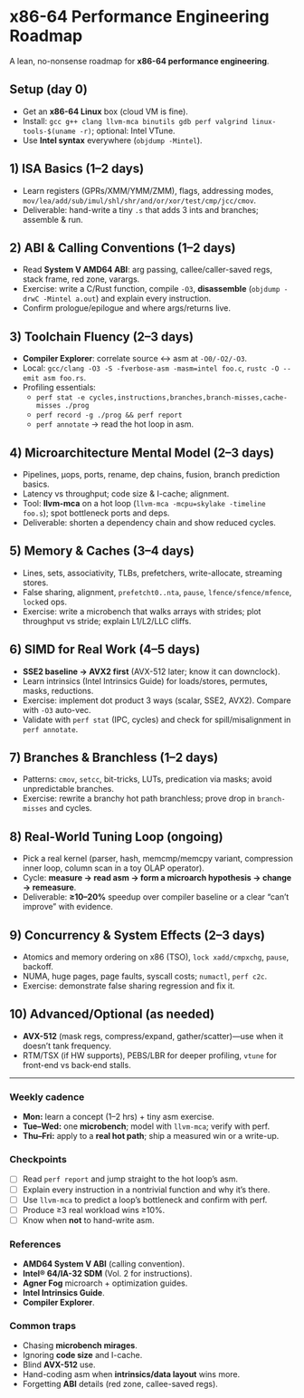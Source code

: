 # x86-64 Performance Engineering Roadmap

A lean, no-nonsense roadmap for **x86-64 performance engineering**.

## Setup (day 0)
- Get an **x86-64 Linux** box (cloud VM is fine).  
- Install: `gcc g++ clang llvm-mca binutils gdb perf valgrind linux-tools-$(uname -r)`; optional: Intel VTune.
- Use **Intel syntax** everywhere (`objdump -Mintel`).

## 1) ISA Basics (1–2 days)
- Learn registers (GPRs/XMM/YMM/ZMM), flags, addressing modes, `mov/lea/add/sub/imul/shl/shr/and/or/xor/test/cmp/jcc/cmov`.  
- Deliverable: hand-write a tiny `.s` that adds 3 ints and branches; assemble & run.

## 2) ABI & Calling Conventions (1–2 days)
- Read **System V AMD64 ABI**: arg passing, callee/caller-saved regs, stack frame, red zone, varargs.  
- Exercise: write a C/Rust function, compile `-O3`, **disassemble** (`objdump -drwC -Mintel a.out`) and explain every instruction.  
- Confirm prologue/epilogue and where args/returns live.

## 3) Toolchain Fluency (2–3 days)
- **Compiler Explorer**: correlate source ↔ asm at `-O0/-O2/-O3`.  
- Local: `gcc/clang -O3 -S -fverbose-asm -masm=intel foo.c`, `rustc -O --emit asm foo.rs`.  
- Profiling essentials:  
  - `perf stat -e cycles,instructions,branches,branch-misses,cache-misses ./prog`  
  - `perf record -g ./prog && perf report`  
  - `perf annotate` → read the hot loop in asm.

## 4) Microarchitecture Mental Model (2–3 days)
- Pipelines, µops, ports, rename, dep chains, fusion, branch prediction basics.  
- Latency vs throughput; code size & I-cache; alignment.  
- Tool: **llvm-mca** on a hot loop (`llvm-mca -mcpu=skylake -timeline foo.s`); spot bottleneck ports and deps.  
- Deliverable: shorten a dependency chain and show reduced cycles.

## 5) Memory & Caches (3–4 days)
- Lines, sets, associativity, TLBs, prefetchers, write-allocate, streaming stores.  
- False sharing, alignment, `prefetcht0..nta`, `pause`, `lfence/sfence/mfence`, `lock`ed ops.  
- Exercise: write a microbench that walks arrays with strides; plot throughput vs stride; explain L1/L2/LLC cliffs.

## 6) SIMD for Real Work (4–5 days)
- **SSE2 baseline → AVX2 first** (AVX-512 later; know it can downclock).  
- Learn intrinsics (Intel Intrinsics Guide) for loads/stores, permutes, masks, reductions.  
- Exercise: implement dot product 3 ways (scalar, SSE2, AVX2). Compare with `-O3` auto-vec.  
- Validate with `perf stat` (IPC, cycles) and check for spill/misalignment in `perf annotate`.

## 7) Branches & Branchless (1–2 days)
- Patterns: `cmov`, `setcc`, bit-tricks, LUTs, predication via masks; avoid unpredictable branches.  
- Exercise: rewrite a branchy hot path branchless; prove drop in `branch-misses` and cycles.

## 8) Real-World Tuning Loop (ongoing)
- Pick a real kernel (parser, hash, memcmp/memcpy variant, compression inner loop, column scan in a toy OLAP operator).  
- Cycle: **measure → read asm → form a microarch hypothesis → change → remeasure**.  
- Deliverable: **≥10–20%** speedup over compiler baseline or a clear “can’t improve” with evidence.

## 9) Concurrency & System Effects (2–3 days)
- Atomics and memory ordering on x86 (TSO), `lock xadd/cmpxchg`, `pause`, backoff.  
- NUMA, huge pages, page faults, syscall costs; `numactl`, `perf c2c`.  
- Exercise: demonstrate false sharing regression and fix it.

## 10) Advanced/Optional (as needed)
- **AVX-512** (mask regs, compress/expand, gather/scatter)—use when it doesn’t tank frequency.  
- RTM/TSX (if HW supports), PEBS/LBR for deeper profiling, `vtune` for front-end vs back-end stalls.

---

### Weekly cadence
- **Mon:** learn a concept (1–2 hrs) + tiny asm exercise.  
- **Tue–Wed:** one **microbench**; model with `llvm-mca`; verify with perf.  
- **Thu–Fri:** apply to a **real hot path**; ship a measured win or a write-up.

### Checkpoints
- [ ] Read `perf report` and jump straight to the hot loop’s asm.  
- [ ] Explain every instruction in a nontrivial function and why it’s there.  
- [ ] Use `llvm-mca` to predict a loop’s bottleneck and confirm with perf.  
- [ ] Produce ≥3 real workload wins ≥10%.  
- [ ] Know when **not** to hand-write asm.

### References
- **AMD64 System V ABI** (calling convention).  
- **Intel® 64/IA-32 SDM** (Vol. 2 for instructions).  
- **Agner Fog** microarch + optimization guides.  
- **Intel Intrinsics Guide**.  
- **Compiler Explorer**.

### Common traps
- Chasing **microbench mirages**.  
- Ignoring **code size** and I-cache.  
- Blind **AVX-512** use.  
- Hand-coding asm when **intrinsics/data layout** wins more.  
- Forgetting **ABI** details (red zone, callee-saved regs).
